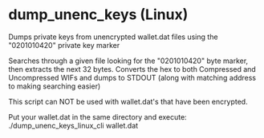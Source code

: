 # dump_unenc_keys (Linux)
Dumps private keys from unencrypted wallet.dat files using the "0201010420" private key marker

Searches through a given file looking for the "0201010420" byte marker, then extracts the next 32 bytes. Converts the hex to both Compressed and Uncompressed WIFs and dumps to STDOUT (along with matching address to making searching easier)

This script can NOT be used with wallet.dat's that have been encrypted.

Put your wallet.dat in the same directory and execute:
./dump_unenc_keys_linux_cli wallet.dat
